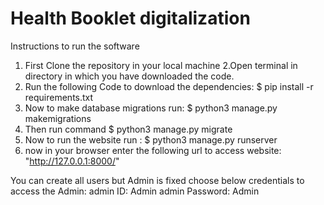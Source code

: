 # Health Booklet digitalization
Instructions to run the software

1. First Clone the repository in your local machine
2.Open terminal in directory in which you have downloaded the code.
3. Run the following Code to download the dependencies:
  $ pip install -r requirements.txt
4. Now to make database migrations run: 
  $ python3 manage.py makemigrations
5. Then run command
  $ python3 manage.py migrate
6. Now to run the website run :
  $ python3 manage.py runserver
7. now in your browser enter the following url to access website:
 "http://127.0.0.1:8000/"

You can create all users but Admin is fixed choose below credentials to access the Admin:
    admin ID: Admin
    admin Password: Admin